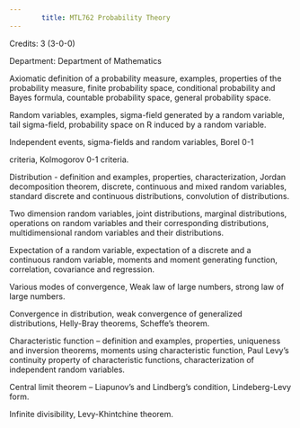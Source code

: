 ```yaml
---
        title: MTL762 Probability Theory
---
```

Credits: 3 (3-0-0)

Department: Department of Mathematics

Axiomatic definition of a probability measure, examples, properties of the probability measure, finite probability space, conditional probability and Bayes formula, countable probability space, general probability space.

Random variables, examples, sigma-field generated by a random variable, tail sigma-field, probability space on R induced by a random variable.

Independent events, sigma-fields and random variables, Borel 0-1

criteria, Kolmogorov 0-1 criteria.

Distribution - definition and examples, properties, characterization, Jordan decomposition theorem, discrete, continuous and mixed random variables, standard discrete and continuous distributions, convolution of distributions.

Two dimension random variables, joint distributions, marginal distributions, operations on random variables and their corresponding distributions, multidimensional random variables and their distributions.

Expectation of a random variable, expectation of a discrete and a continuous random variable, moments and moment generating function, correlation, covariance and regression.

Various modes of convergence, Weak law of large numbers, strong law of large numbers.

Convergence in distribution, weak convergence of generalized distributions, Helly-Bray theorems, Scheffe’s theorem.

Characteristic function – definition and examples, properties, uniqueness and inversion theorems, moments using characteristic function, Paul Levy’s continuity property of characteristic functions, characterization of independent random variables.

Central limit theorem – Liapunov’s and Lindberg’s condition, Lindeberg-Levy form.

Infinite divisibility, Levy-Khintchine theorem.